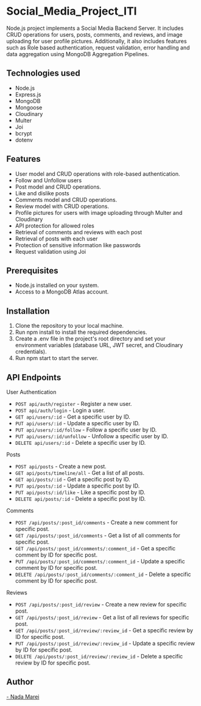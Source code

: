 # Social_Media_Project_ITI
Node.js project implements a Social Media Backend Server. It includes CRUD operations for users, posts, comments, and reviews, and image uploading for user profile pictures. Additionally, it also includes features such as Role based authentication, request validation, error handling and data aggregation using MongoDB Aggregation Pipelines.

## Technologies used

- Node.js
- Express.js
- MongoDB
- Mongoose
- Cloudinary
- Multer
- Joi
- bcrypt
- dotenv

## Features

- User model and CRUD operations with role-based authentication.
- Follow and Unfollow users
- Post model and CRUD operations.
- Like and dislike posts
- Comments model and CRUD operations.
- Review model with CRUD operations.
- Profile pictures for users with image uploading through Multer and Cloudinary
- API protection for allowed roles
- Retrieval of comments and reviews with each post
- Retrieval of posts with each user
- Protection of sensitive information like passwords
- Request validation using Joi

## Prerequisites

- Node.js installed on your system.
- Access to a MongoDB Atlas account.

## Installation

1. Clone the repository to your local machine.
2. Run npm install to install the required dependencies.
3. Create a .env file in the project's root directory and set your environment variables (database URL, JWT secret, and Cloudinary credentials).
4. Run npm start to start the server.

## API Endpoints

User Authentication

- `POST api/auth/register` - Register a new user.
- `POST api/auth/login` - Login a user.
- `GET api/users/:id` - Get a specific user by ID.
- `PUT api/users/:id` - Update a specific user by ID.
- `PUT api/users/:id/follow` - Follow a specific user by ID.
- `PUT api/users/:id/unfollow` - Unfollow a specific user by ID.
- `DELETE api/users/:id` - Delete a specific user by ID.

Posts

- `POST api/posts` - Create a new post.
- `GET api/posts/timeline/all` - Get a list of all posts.
- `GET api/posts/:id` - Get a specific post by ID.
- `PUT api/posts/:id` - Update a specific post by ID.
- `PUT api/posts/:id/like` - Like a specific post by ID.
- `DELETE api/posts/:id` - Delete a specific post by ID.

Comments

- `POST /api/posts/:post_id/comments` - Create a new comment for specific post.
- `GET /api/posts/:post_id/comments` - Get a list of all comments for specific post.
- `GET /api/posts/:post_id/comments/:comment_id` - Get a specific comment by ID for specific post.
- `PUT /api/posts/:post_id/comments/:comment_id` - Update a specific comment by ID for specific post.
- `DELETE /api/posts/:post_id/comments/:comment_id` - Delete a specific comment by ID for specific post.

Reviews

- `POST /api/posts/:post_id/review` - Create a new review for specific post.
- `GET /api/posts/:post_id/review` - Get a list of all reviews for specific post.
- `GET /api/posts/:post_id/review/:review_id` - Get a specific review by ID for specific post.
- `PUT /api/posts/:post_id/review/:review_id` - Update a specific review by ID for specific post.
- `DELETE /api/posts/:post_id/review/:review_id` - Delete a specific review by ID for specific post.

## Author
<a href="https://github.com/NadaMarei">- Nada Marei</a> 


